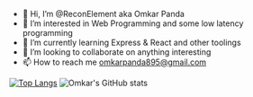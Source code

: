 - 👋 Hi, I’m @ReconElement aka Omkar Panda
- 👀 I’m interested in Web Programming and some low latency programming
- 🌱 I’m currently learning Express & React and other toolings
- 💞️ I’m looking to collaborate on anything interesting
- 📫 How to reach me omkarpanda895@gmail.com

<!---
ReconElement/ReconElement is a ✨ special ✨ repository because its `README.md` (this file) appears on your GitHub profile.
You can click the Preview link to take a look at your changes.
--->
[![Top Langs](https://github-readme-stats.vercel.app/api/top-langs/?username=ReconElement&layout=pie)](https://github.com/anuraghazra/github-readme-stats)
![Omkar's GitHub stats](https://github-readme-stats.vercel.app/api?username=ReconElement&show_icons=true&theme=radical)
